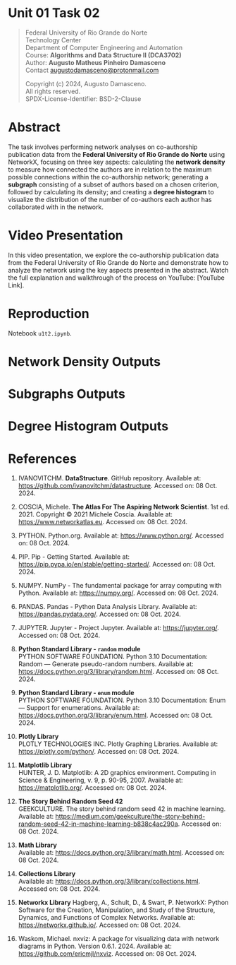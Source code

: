 # Unit 01 Task 02
> Federal University of Rio Grande do Norte  
> Technology Center  
> Department of Computer Engineering and Automation  
> Course: **Algorithms and Data Structure II (DCA3702)**  
> Author: **Augusto Matheus Pinheiro Damasceno**  
> Contact
> [augustodamasceno@protonmail.com](mailto:augustodamasceno@protonmail.com)
>
> Copyright (c) 2024, Augusto Damasceno.  
> All rights reserved.   
> SPDX-License-Identifier: BSD-2-Clause


# Abstract

The task involves performing network analyses on co-authorship publication data from the 
**Federal University of Rio Grande do Norte** using NetworkX, focusing on three key aspects: 
calculating the **network density** to measure how connected the authors are in relation to 
the maximum possible connections within the co-authorship network; generating a **subgraph** 
consisting of a subset of authors based on a chosen criterion, followed by calculating its density; 
and creating a **degree histogram** to visualize the distribution of the number of co-authors 
each author has collaborated with in the network.

# Video Presentation

In this video presentation, we explore the co-authorship publication data from the 
Federal University of Rio Grande do Norte and demonstrate how to analyze the network 
using the key aspects presented in the abstract. Watch the full explanation and walkthrough 
of the process on YouTube: [YouTube Link].

# Reproduction

Notebook `u1t2.ipynb`.

# Network Density Outputs

# Subgraphs Outputs

# Degree Histogram Outputs

# References

1. IVANOVITCHM. **DataStructure**. GitHub repository. Available at: <https://github.com/ivanovitchm/datastructure>. Accessed on: 08 Oct. 2024.

2. COSCIA, Michele. **The Atlas For The Aspiring Network Scientist**. 1st ed. 2021. Copyright © 2021 Michele Coscia. Available at: <https://www.networkatlas.eu>. Accessed on: 08 Oct. 2024.

3. PYTHON. Python.org. Available at: <https://www.python.org/>. Accessed on: 08 Oct. 2024.

4. PIP. Pip - Getting Started. Available at: <https://pip.pypa.io/en/stable/getting-started/>. Accessed on: 08 Oct. 2024.

5. NUMPY. NumPy - The fundamental package for array computing with Python. Available at: <https://numpy.org/>. Accessed on: 08 Oct. 2024.

6. PANDAS. Pandas - Python Data Analysis Library. Available at: <https://pandas.pydata.org/>. Accessed on: 08 Oct. 2024.

7. JUPYTER. Jupyter - Project Jupyter. Available at: <https://jupyter.org/>. Accessed on: 08 Oct. 2024.

8. **Python Standard Library - `random` module**  
   PYTHON SOFTWARE FOUNDATION. Python 3.10 Documentation: Random — Generate pseudo-random numbers. Available at: <https://docs.python.org/3/library/random.html>. Accessed on: 08 Oct. 2024.

9. **Python Standard Library - `enum` module**  
   PYTHON SOFTWARE FOUNDATION. Python 3.10 Documentation: Enum — Support for enumerations. Available at: <https://docs.python.org/3/library/enum.html>. Accessed on: 08 Oct. 2024.

10. **Plotly Library**  
   PLOTLY TECHNOLOGIES INC. Plotly Graphing Libraries. Available at: <https://plotly.com/python/>. Accessed on: 08 Oct. 2024.
11. **Matplotlib Library**  
   HUNTER, J. D. Matplotlib: A 2D graphics environment. Computing in Science & Engineering, v. 9, p. 90-95, 2007. Available at: <https://matplotlib.org/>. Accessed on: 08 Oct. 2024.

12. **The Story Behind Random Seed 42**  
   GEEKCULTURE. The story behind random seed 42 in machine learning. Available at: <https://medium.com/geekculture/the-story-behind-random-seed-42-in-machine-learning-b838c4ac290a>. Accessed on: 08 Oct. 2024.

13. **Math Library**  
   Available at: https://docs.python.org/3/library/math.html.  Accessed on: 08 Oct. 2024.

14. **Collections Library**  
   Available at: https://docs.python.org/3/library/collections.html. Accessed on: 08 Oct. 2024.

15. **Networkx Library**
    Hagberg, A., Schult, D., & Swart, P. NetworkX: Python Software for the Creation, Manipulation, 
    and Study of the Structure, Dynamics, and Functions of Complex Networks. Available at: https://networkx.github.io/. Accessed on: 08 Oct. 2024.

16. Waskom, Michael. nxviz: A package for visualizing data with network diagrams in Python. Version 0.6.1. 2024. Available at: https://github.com/ericmjl/nxviz. Accessed on: 08 Oct. 2024.